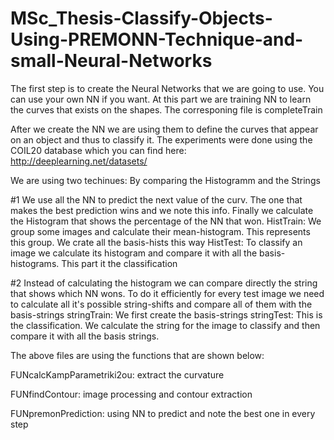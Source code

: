 # MSc_Thesis-Classify-Objects-Using-PREMONN-Technique-and-small-Neural-Networks
The first step is to create the Neural Networks that we are going to use. You can use your own NN if you want. At this part we are training NN to learn the curves that exists on the shapes. The corresponing file is completeTrain

After we create the NN we are using them to define the curves that appear on an object and thus to classify it. The experiments were done using the COIL20 database which you can find here: http://deeplearning.net/datasets/

We are using two techinues: By comparing the Histogramm and the Strings

#1
We use all the NN to predict the next value of the curv. The one that makes the best prediction wins and we note this info. Finally we calculate the Histogram that shows the percentage of the NN that won.
HistTrain: We group some images and calculate their mean-histogram. This represents this group. We crate all the basis-hists this way
HistTest: To classify an image we calculate its histogram and compare it with all the basis-histograms. This part it the classification

#2
Instead of calculating the histogram we can compare directly the string that shows which NN wons. To do it efficiently for every test image we need to calculate all it's possible string-shifts and compare all of them with the basis-strings
stringTrain: We first create the basis-strings
stringTest: This is the classification. We calculate the string for the image to classify and then compare it with all the basis strings.

The above files are using the functions that are shown below:

FUNcalcKampParametriki2ou: extract the curvature

FUNfindContour: image processing and contour extraction

FUNpremonPrediction: using NN to predict and note the best one in every step
